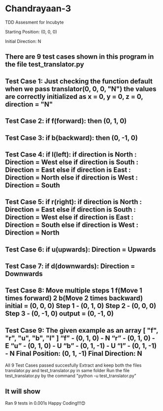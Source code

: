 # Chandrayaan-3
TDD Assesment for Incubyte

Starting Position: (0, 0, 0)

Initial Direction: N

There are 9 test cases shown in this program in the file test_translator.py
----------------------------------------------------------------------
Test Case 1:
Just checking the function default when we pass translator(0, 0, 0, "N")
the values are correctly initialized as x = 0, y = 0, z = 0, direction = "N"
----------------------------------------------------------------------
Test Case 2:
if f(forward):
then (0, 1, 0)
----------------------------------------------------------------------
Test Case 3:
if b(backward):
then (0, -1, 0)
----------------------------------------------------------------------
Test Case 4:
if l(left):
  if direction is North : 
    Direction = West
  else if direction is South : 
    Direction = East
  else if direction is East : 
    Direction = North
  else if direction is West : 
    Direction = South
----------------------------------------------------------------------
Test Case 5:
if r(right):
  if direction is North : 
    Direction = East
  else if direction is South : 
    Direction = West
  else if direction is East : 
    Direction = South
  else if direction is West : 
    Direction = North
----------------------------------------------------------------------
Test Case 6:
if u(upwards):
  Direction = Upwards
----------------------------------------------------------------------
Test Case 7:
if d(downwards):
  Direction = Downwards
----------------------------------------------------------------------
Test Case 8:
Move multiple steps
1 f(Move 1 times forward)
2 b(Move 2 times backward)
initial = (0, 0, 0)
Step 1 - (0, 1, 0)
Step 2 - (0, 0, 0)
Step 3 - (0, -1, 0)
output = (0, -1, 0)
----------------------------------------------------------------------
Test Case 9:
The given example as an array
[ "f", "r", "u", "b", "l" ]
“f” - (0, 1, 0) - N
“r” - (0, 1, 0) - E
“u” - (0, 1, 0) - U
“b” - (0, 1, -1) - U
“l” - (0, 1, -1) - N
Final Position: (0, 1, -1)
Final Direction: N
----------------------------------------------------------------------
All 9 Test Cases passed succesfully
Extract and keep both the files translator.py and test_translator.py in same folder
Run the file test_translator.py by the command "python -u test_translator.py"

It will show
----------------------------------------------------------------------
Ran 9 tests in 0.001s
Happy Coding!!!😊
